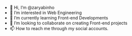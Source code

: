 - 👋 Hi, I’m @zaryabinho
- 👀 I’m interested in Web Engineering
- 🌱 I’m currently learning Front-end Developments
- 💞️ I’m looking to collaborate on creating Front-end projects
- 📫 How to reach me through my social accounts.

<!---
zaryabinho/zaryabinho is a ✨ special ✨ repository because its `README.md` (this file) appears on your GitHub profile.
You can click the Preview link to take a look at your changes.
--->
